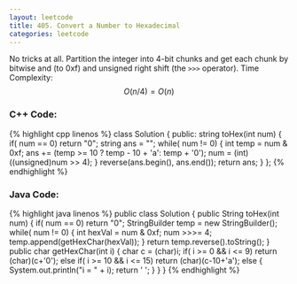 ```yaml
---
layout: leetcode
title: 405. Convert a Number to Hexadecimal
categories: leetcode
---
```

No tricks at all. Partition the integer into 4-bit chunks and get each chunk by bitwise and (to 0xf) and unsigned right shift (the `>>>` operator). 
Time Complexity: $$O(n/4) = O(n)$$
### C++ Code:
{% highlight cpp linenos %}
class Solution {
public:
    string toHex(int num) {
        if( num == 0)   return "0";
        string ans = "";
        while( num != 0) {
            int temp = num & 0xf;
            ans += (temp >= 10 ? temp - 10 + 'a': temp + '0');
            num = (int)((unsigned)num >> 4);
        }
        reverse(ans.begin(), ans.end());
        return ans;
    }
};
{% endhighlight %}
### Java Code:
{% highlight java linenos %}
public class Solution {
    public String toHex(int num) {
        if( num == 0)
            return "0";
        StringBuilder temp = new StringBuilder();
        while( num != 0) {
            int hexVal = num & 0xf;
            num >>>= 4;
            temp.append(getHexChar(hexVal));
        }
        return temp.reverse().toString();
    }
    public char getHexChar(int i) {
        char c = (char)i;
        if( i >= 0 && i <= 9)
            return (char)(c+'0');
        else if( i >= 10 && i <= 15)
            return (char)(c-10+'a');
        else {
            System.out.println("i = " + i);
            return ' ';
        }
    }
}
{% endhighlight %}
